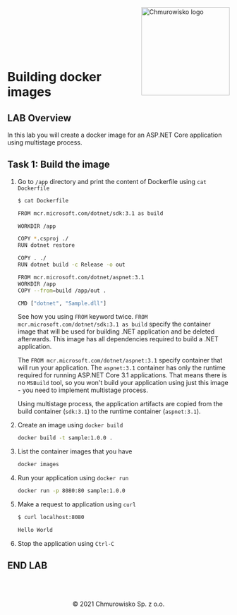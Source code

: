 <img src="../../img/logo.png" alt="Chmurowisko logo" width="200" align="right">
<br><br>
<br><br>
<br><br>

# Building docker images

## LAB Overview

In this lab you will create a docker image for an ASP.NET Core application using multistage process.

## Task 1: Build the image

1. Go to `/app` directory and print the content of Dockerfile using `cat Dockerfile`

    ```bash
    $ cat Dockerfile

    FROM mcr.microsoft.com/dotnet/sdk:3.1 as build

    WORKDIR /app

    COPY *.csproj ./
    RUN dotnet restore

    COPY . ./
    RUN dotnet build -c Release -o out

    FROM mcr.microsoft.com/dotnet/aspnet:3.1
    WORKDIR /app
    COPY --from=build /app/out .

    CMD ["dotnet", "Sample.dll"]
    ```

    See how you using `FROM` keyword twice. `FROM mcr.microsoft.com/dotnet/sdk:3.1 as build` specify the container image that will be used for building .NET application and be deleted afterwards. This image has all dependencies required to build a .NET application. 
    
    The `FROM mcr.microsoft.com/dotnet/aspnet:3.1` specify container that will run your application. The `aspnet:3.1` container has only the runtime required for running ASP.NET Core 3.1 applications. That means there is no `MSBuild` tool, so you won't build your application using just this image - you need to implement multistage process.

    Using multistage process, the application artifacts are copied from the build container (`sdk:3.1`) to the runtime container (`aspnet:3.1`).

1. Create an image using `docker build`

    ```bash
    docker build -t sample:1.0.0 .
    ```

1. List the container images that you have

    ```bash
    docker images
    ```

1. Run your application using `docker run`

    ```bash
    docker run -p 8080:80 sample:1.0.0
    ```

1. Make a request to application using `curl`

    ```bash
    $ curl localhost:8080

    Hello World
    ```

1. Stop the application using `Ctrl-C`

## END LAB

<br><br>

<center><p>&copy; 2021 Chmurowisko Sp. z o.o.<p></center>
